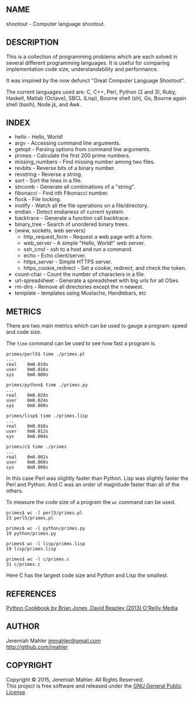 
NAME
----

shootout - Computer language shootout.

DESCRIPTION
-----------

This is a collection of programming problems which are each solved in
several different programming languages.  It is useful for comparing
implementation code size, understandability and performance.

It was inspired by the now defunct "Great Computer Language Shootout".

The current languages used are: C, C++, Perl, Python (2 and 3),
Ruby, Haskell, Matlab (Octave), SBCL (Lisp), Bourne shell (sh),
Go, Bourne again shell (bash), Node.js, and Awk.

INDEX
-----

* hello - Hello, World!
* argv - Accessing command line arguments.
* getopt - Parsing options from command line arguments.
* primes - Calculate the first 200 prime numbers.
* missing_numbers - Find missing number among two files.
* revbits - Reverse bits of a binary number.
* revstring - Reverse a string.
* sort - Sort the lines in a file.
* strcomb - Generate all combinations of a "string".
* fibonacci - Find nth Fibonacci number.
* flock - File locking.
* inotify - Watch all the file operations on a file/directory.
* endian - Detect endianess of current system.
* backtrace - Generate a function call backtrace.
* binary_tree - Search of unordered binary trees.
* (www, sockets, web servers)
  * http_request_form - Request a web page with a form.
  * web_server - A simple "Hello, World!" web server.
  * ssh_cmd - ssh to a host and run a command.
  * echo - Echo client/server.
  * https_server - Simple HTTPS server.
  * https_cookie_redirect - Set a cookie, redirect, and check the token.
* count-char - Count the number of characters in a file.
* url-spreadsheet - Generate a spreadsheet with big urls for all OSes.
* rm-dirs - Remove all directories except the n newest.
* template - templates using Mustache, Handlebars, etc

METRICS
-------

There are two main metrics which can be used to gauge a
program: speed and code size.

The `time` command can be used to see how fast a program is.

    primes/perl5$ time ./primes.pl
    ...
    real    0m0.019s
    user    0m0.016s
    sys     0m0.000s

    primes/python$ time ./primes.py
    ...
    real    0m0.028s
    user    0m0.024s
    sys     0m0.000s

    primes/lisp$ time ./primes.lisp
    ...
    real    0m0.016s
    user    0m0.012s
    sys     0m0.004s

    primes/c$ time ./primes
    ...
    real    0m0.002s
    user    0m0.000s
    sys     0m0.000s

In this case Perl was slightly faster than Python.
Lisp was slightly faster the Perl and Python.
And C was an order of magnitude faster than all of the others.

To measure the code size of a program the `wc` command can be used.

    primes$ wc -l perl5/primes.pl 
    23 perl5/primes.pl

    primes$ wc -l python/primes.py
    19 python/primes.py

    primes$ wc -l lisp/primes.lisp
    19 lisp/primes.lisp

    primes$ wc -l c/primes.c
    31 c/primes.c

Here C has the largest code size and Python and Lisp the smallest.

REFERENCES
----------

[Python Cookbook by Brian Jones, David Beazley (2013) O'Reilly Media](http://shop.oreilly.com/product/0636920027072.do)

AUTHOR
------

Jeremiah Mahler <jmmahler@gmail.com><br>
<http://github.com/jmahler>

COPYRIGHT
---------

Copyright &copy; 2015, Jeremiah Mahler.  All Rights Reserved.<br>
This project is free software and released under
the [GNU General Public License][gpl].

 [gpl]: http://www.gnu.org/licenses/gpl.html

